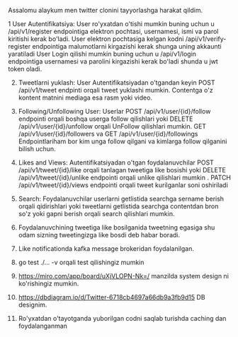 Assalomu alaykum men twitter clonini tayyorlashga harakat qildim.

1 User Autentifikatsiya:
User ro'yxatdan o'tishi mumkin buning uchun u /api/v1/register endpointiga elektron pochtasi, usernamesi, ismi va parol kiritishi kerak bo'ladi.
User elektron pochtasiga kelgan kodni /api/v1/verify-register endpointiga malumotlarni kirgazishi kerak shunga uning akkaunti yaratiladi
User Login qilishi mumkin buning uchun u /api/v1/login endpointiga usernamesi va parolini kirgazishi kerak bo'ladi shunda u jwt token oladi.

2. Tweetlarni yuklash:
  User Autentifikatsiyadan o'tgandan keyin POST /api/v1/tweet endpinti orqali tweet yuklashi mumkin. Contentga o'z kontent matnini mediaga esa rasm yoki video.

3. Following/Unfollowing User:
  Userlar POST /api/v1/user/{id}/follow endpointi orqali boshqa userga follow qilishlari yoki DELETE /api/v1/user/{id}/unfollow orqali UnFollow qilishlari mumkin.
GET /api/v1/user/{id}/followers va GET /api/v1/user/{id}/followings Endpointlariham bor kim unga follow qilgani va kimlarga follow qilganini bilish uchun.

4. Likes and Views:
  Autentifikatsiyadan o'tgan foydalanuvchilar POST /api/v1/tweet/{id}/like orqali tanlagan tweetiga like bosishi  yoki DELETE /api/v1/tweet/{id}/unlike endpointi orqali unlike qilishlari mumkin .
   PATCH /api/v1/tweet/{id}/views endpointi orqali tweet kurilganlar soni oshiriladi

5. Search:
   Foydalanuvchilar userlarni getlistida searchga sername berish orqali qidirishlari yoki tweetlarni getlistida searchga contentdan bron so'z yoki gapni berish orqali search qilishlari mumkin.

6. Foydalanuvchining tweetiga like bosilganida tweetning egasiga shu odam sizning tweetingizga like bosdi deb habar boradi.

7. Like notificationda kafka message brokeridan foydalanilgan.

8. go test ./... -v  orqali test qilishingiz mumkin

9. https://miro.com/app/board/uXjVLOPN-Nk=/ manzilda system design ni ko'rishingiz mumkin.
10. https://dbdiagram.io/d/Twitter-6718cb4697a66db9a3fb9d15  DB designim.

11. Ro'yxatdan o'tayotganda yuborilgan codni saqlab turishda caching dan foydalanganman
   
